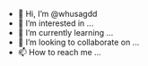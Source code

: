 - 👋 Hi, I’m @whusagdd
- 👀 I’m interested in ...
- 🌱 I’m currently learning ...
- 💞️ I’m looking to collaborate on ...
- 📫 How to reach me ...

<!---
whusagdd/whusagdd is a ✨ special ✨ repository because its `README.md` (this file) appears on your GitHub profile.
You can click the Preview link to take a look at your changes.
--->

